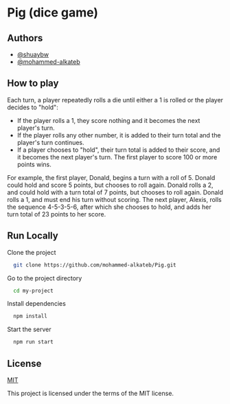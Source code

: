 # Pig (dice game)


## Authors
- [@shuaybw](https://www.github.com/shuaybw)
- [@mohammed-alkateb](https://www.github.com/mohammed-alkateb)


## How to play

Each turn, a player repeatedly rolls a die until either a 1 is rolled or the player decides to "hold":

- If the player rolls a 1, they score nothing and it becomes the next player's turn.
- If the player rolls any other number, it is added to their turn total and the player's turn continues.
- If a player chooses to "hold", their turn total is added to their score, and it becomes the next player's turn.
  The first player to score 100 or more points wins.

For example, the first player, Donald, begins a turn with a roll of 5. Donald could hold and score 5 points, but chooses to roll again. Donald rolls a 2, and could hold with a turn total of 7 points, but chooses to roll again. Donald rolls a 1, and must end his turn without scoring. The next player, Alexis, rolls the sequence 4-5-3-5-6, after which she chooses to hold, and adds her turn total of 23 points to her score.


## Run Locally

Clone the project

```bash
  git clone https://github.com/mohammed-alkateb/Pig.git
```

Go to the project directory

```bash
  cd my-project
```

Install dependencies

```bash
  npm install
```

Start the server

```bash
  npm run start
```



## License

[MIT](https://choosealicense.com/licenses/mit/)

This project is licensed under the terms of the MIT license.

